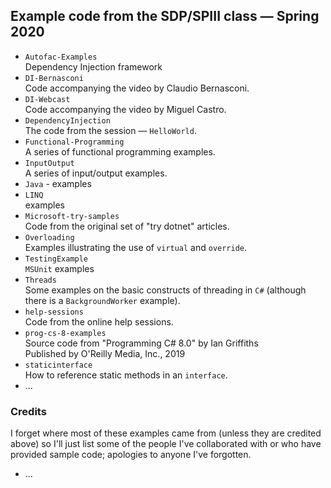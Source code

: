 
## Example code from the SDP/SPIII class — Spring 2020

+ `Autofac-Examples`  
	Dependency Injection framework
+ `DI-Bernasconi`  
	Code accompanying the video by Claudio Bernasconi.
+ `DI-Webcast`  
	Code accompanying the video by Miguel Castro.
+ `DependencyInjection`  
	The code from the session — `HelloWorld`.
+ `Functional-Programming`  
	A series of functional programming examples.
+ `InputOutput`  
	A series of input/output examples.
+ `Java` - examples
+ `LINQ`  
	examples
+ `Microsoft-try-samples`  
	Code from the original set of "try dotnet" articles.
+ `Overloading`  
	Examples illustrating the use of `virtual` and `override`.
+ `TestingExample`  
	`MSUnit` examples
+ `Threads`  
	Some examples on the basic constructs of threading in `C#` (although there is a `BackgroundWorker` example).
+ `help-sessions`  
	Code from the online help sessions.
+ `prog-cs-8-examples`  
	Source code from "Programming C# 8.0" by Ian Griffiths  
	Published by O'Reilly Media, Inc., 2019
+ `staticinterface`  
	How to reference static methods in an `interface`.
+ ...

### Credits

I forget where most of these examples came from (unless they are credited above) so I'll just list some of the people I've collaborated with or who have provided sample code; apologies to anyone I've forgotten.

+ ...
